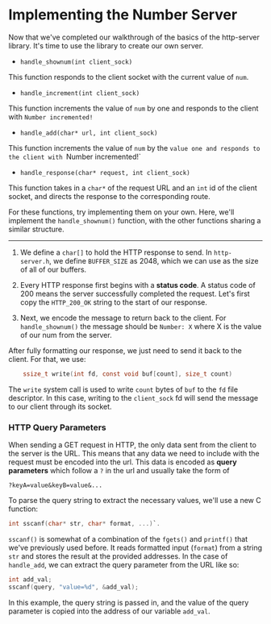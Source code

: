 # Implementing the Number Server

Now that we've completed our walkthrough of the basics of the http-server library. It's time to use the library to create our own server. 


- `handle_shownum(int client_sock)`

This function responds to the client socket with the current value of `num`.

- `handle_increment(int client_sock)`

This function increments the value of `num` by one and responds to the client with `Number incremented!`


- `handle_add(char* url, int client_sock)`

This function increments the value of `num` by the `value one and responds to the client with `Number incremented!`

- `handle_response(char* request, int client_sock)`

This function takes in a `char*` of the request URL and an `int` id of the client socket, and directs the response to the corresponding route.


For these functions, try implementing them on your own. Here, we'll implement the `handle_shownum()` function, with the other functions sharing a similar structure.

---
1. We define a `char[]` to hold the HTTP response to send. In `http-server.h`, we define `BUFFER_SIZE` as 2048, which we can use as the size of all of our buffers.

2. Every HTTP response first begins with a **status code**. A status code of 200 means the server successfully completed the request. Let's first copy the `HTTP_200_OK` string to the start of our response.

3. Next, we encode the message to return back to the client. For `handle_shownum()` the message should be `Number: X` where X is the value of our num from the server.

After fully formatting our response, we just need to send it back to the client. For that, we use:
```c
    ssize_t write(int fd, const void buf[count], size_t count)
```

The `write` system call is used to write `count` bytes of `buf` to the `fd` file descriptor. In this case, writing to the `client_sock` fd will send the message to our client through its socket.

### HTTP Query Parameters

When sending a GET request in HTTP, the only data sent from the client to the server is the URL. This means that any data we need to include with the request must be encoded into the url.
This data is encoded as **query parameters** which follow a `?` in the url and usually take the form of
```
?keyA=value&keyB=value&...
```
To parse the query string to extract the necessary values, we'll use a new C function:
```c
int sscanf(char* str, char* format, ...)`.
```

`sscanf()` is somewhat of a combination of the `fgets()` and `printf()` that we've previously used before. It reads formatted input (`format`) from a string `str` and stores the result at the provided addresses.
In the case of `handle_add`, we can extract the query parameter from the URL like so:
```c
int add_val;
sscanf(query, "value=%d", &add_val); 
```

In this example, the query string is passed in, and the value of the query parameter is copied into the address of our variable `add_val`.
